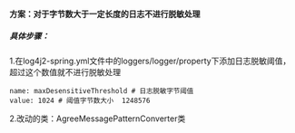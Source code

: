 #### 方案：对于字节数大于一定长度的日志不进行脱敏处理

##### 具体步骤：

1.在log4j2-spring.yml文件中的loggers/logger/property下添加日志脱敏阈值，超过这个数值就不进行脱敏处理

```
name: maxDesensitiveThreshold # 日志脱敏字节阈值
value: 1024 # 阈值字节数大小  1248576
```

2.改动的类：AgreeMessagePatternConverter类

